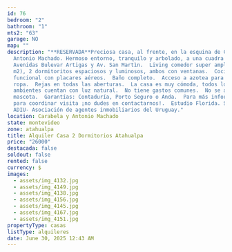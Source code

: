 ```yaml
---
id: 76
bedroom: "2"
bathroom: "1"
mts2: "63"
garage: NO
map: ""
description: "**RESERVADA**Preciosa casa, al frente, en la esquina de Carabela y
  Antonio Machado. Hermoso entorno, tranquilo y arbolado, a una cuadra de las
  Avenidas Bulevar Artigas y Av. San Martìn.  Living comedor super amplio (24
  m2), 2 dormitoritos espaciosos y luminosos, ambos con ventanas.  Cocina
  funcional con placares aéreos.  Baño completo.  Acceso a azotea para colgar
  ropa.  Rejas en todas las aberturas.  La casa es muy cómoda, todos los
  ambientes cuentan con luz natural.  No tiene gastos comunes.  No se acepta
  mascota.  Garantías: Contaduría, Porto Seguro o Anda.  Para más información o
  para coordinar visita ¡no dudes en contactarnos!.  Estudio Florida. Socio
  ADIU- Asociación de agentes inmobiliarios del Uruguay."
location: Carabela y Antonio Machado
state: montevideo
zone: atahualpa
title: Alquiler Casa 2 Dormitorios Atahualpa
price: "26000"
destacada: false
soldout: false
rented: false
currency: $
images:
  - assets/img_4132.jpg
  - assets/img_4149.jpg
  - assets/img_4138.jpg
  - assets/img_4156.jpg
  - assets/img_4145.jpg
  - assets/img_4167.jpg
  - assets/img_4151.jpg
propertyType: casas
listType: alquileres
date: June 30, 2025 12:43 AM
---
```

